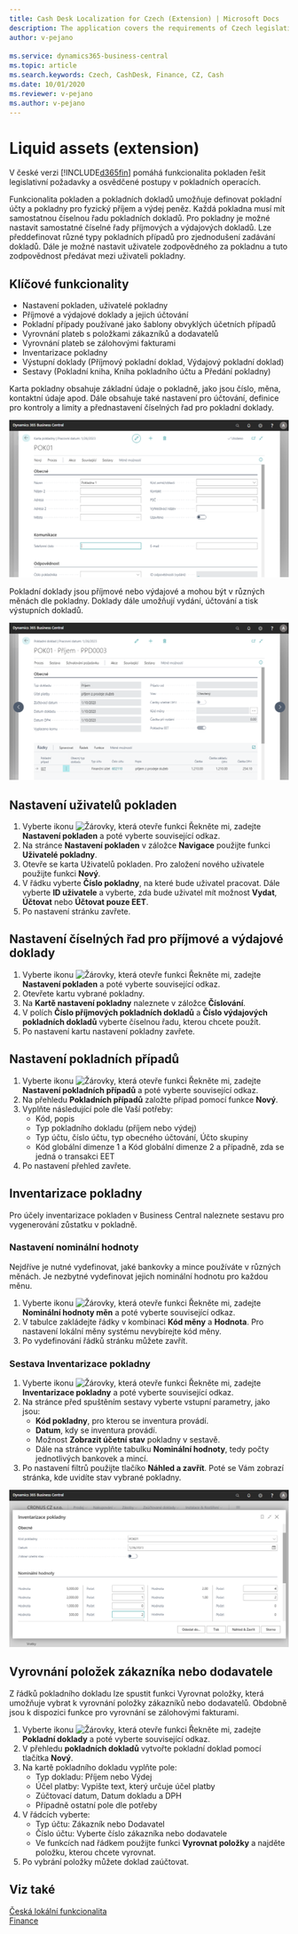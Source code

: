 ```yaml
---
title: Cash Desk Localization for Czech (Extension) | Microsoft Docs
description: The application covers the requirements of Czech legislation and best practices for Microsoft Dynamics 365 Business Central in the field of cash registers.
author: v-pejano

ms.service: dynamics365-business-central
ms.topic: article
ms.search.keywords: Czech, CashDesk, Finance, CZ, Cash
ms.date: 10/01/2020
ms.reviewer: v-pejano
ms.author: v-pejano
---
```


# Liquid assets (extension)

V české verzi [!INCLUDE[d365fin](../../includes/d365fin_md.md)] pomáhá funkcionalita pokladen řešit legislativní požadavky a osvědčené postupy v pokladních operacích.

Funkcionalita pokladen a pokladních dokladů umožňuje definovat pokladní účty a pokladny pro fyzický příjem a výdej peněz. Každá pokladna musí mít samostatnou číselnou řadu pokladních dokladů. Pro pokladny je možné nastavit samostatné číselné řady příjmových a výdajových dokladů. Lze předdefinovat různé typy pokladních případů pro zjednodušení zadávání dokladů. Dále je možné nastavit uživatele zodpovědného za pokladnu a tuto zodpovědnost předávat mezi uživateli pokladny.  

## Klíčové funkcionality

- Nastavení pokladen, uživatelé pokladny
- Příjmové a výdajové doklady a jejich účtování
- Pokladní případy používané jako šablony obvyklých účetních případů
- Vyrovnání plateb s položkami zákazníků a dodavatelů
- Vyrovnání plateb se zálohovými fakturami
- Inventarizace pokladny
- Výstupní doklady (Příjmový pokladní doklad, Výdajový pokladní doklad)
- Sestavy (Pokladní kniha, Kniha pokladního účtu a Předání pokladny)

Karta pokladny obsahuje základní údaje o pokladně, jako jsou číslo, měna, kontaktní údaje apod. Dále obsahuje také nastavení pro účtování, definice pro kontroly a limity a přednastavení číselných řad pro pokladní doklady.

![Karta pokladny](Media/cash-desk.png)

Pokladní doklady jsou příjmové nebo výdajové a mohou být v různých měnách dle pokladny. Doklady dále umožňují vydání, účtování a tisk výstupních dokladů.

![POkladní doklad](Media/cash-desk-document.png)

## Nastavení uživatelů pokladen
1. Vyberte ikonu ![Žárovky, která otevře funkci Řekněte mi](../../media/ui-search/search_small.png "Řekněte mi, co chcete dělat"), zadejte **Nastavení pokladen** a poté vyberte související odkaz.
2. Na stránce **Nastavení pokladen** v záložce **Navigace** použijte funkci **Uživatelé pokladny**.
3. Otevře se karta Uživatelů pokladen. Pro založení nového uživatele použijte funkci **Nový**.
4. V řádku vyberte **Číslo pokladny**, na které bude uživatel pracovat. Dále vyberte **ID uživatele** a vyberte, zda bude uživatel mít možnost **Vydat**, **Účtovat** nebo **Účtovat pouze EET**.
5. Po nastavení stránku zavřete.

## Nastavení číselných řad pro příjmové a výdajové doklady
1. Vyberte ikonu ![Žárovky, která otevře funkci Řekněte mi](../../media/ui-search/search_small.png "Řekněte mi, co chcete dělat"), zadejte **Nastavení pokladen** a poté vyberte související odkaz.
2. Otevřete kartu vybrané pokladny.
3. Na **Kartě nastavení pokladny** naleznete v záložce **Číslování**.
4. V polích **Číslo příjmových pokladních dokladů** a **Číslo výdajových pokladních dokladů** vyberte číselnou řadu, kterou chcete použít.
5. Po nastavení kartu nastavení pokladny zavřete.
## Nastavení pokladních případů
1. Vyberte ikonu ![Žárovky, která otevře funkci Řekněte mi](../../media/ui-search/search_small.png "Řekněte mi, co chcete dělat"), zadejte **Nastavení pokladních případů** a poté vyberte související odkaz.
2. Na přehledu **Pokladních případů** založte případ pomocí funkce **Nový**.
3. Vyplňte následující pole dle Vaší potřeby:
    - Kód, popis
    - Typ pokladního dokladu (příjem nebo výdej)
    - Typ účtu, číslo účtu, typ obecného účtování, Účto skupiny
    - Kód globální dimenze 1 a Kód globální dimenze 2 a případně, zda se jedná o transakci EET
4. Po nastavení přehled zavřete.

## Inventarizace pokladny
Pro účely inventarizace pokladen v Business Central naleznete sestavu pro vygenerování zůstatku v pokladně.
### Nastavení nominální hodnoty
Nejdříve je nutné vydefinovat, jaké bankovky a mince používáte v různých měnách. Je nezbytné vydefinovat jejich nominální hodnotu pro každou měnu.
1. Vyberte ikonu ![Žárovky, která otevře funkci Řekněte mi](../../media/ui-search/search_small.png "Řekněte mi, co chcete dělat"), zadejte **Nominální hodnoty měn** a poté vyberte související odkaz.
2. V tabulce zakládejte řádky v kombinaci **Kód měny** a **Hodnota**. Pro nastavení lokální měny systému nevybírejte kód měny.
3. Po vydefinování řádků stránku můžete zavřít.

### Sestava Inventarizace pokladny
1. Vyberte ikonu ![Žárovky, která otevře funkci Řekněte mi](../../media/ui-search/search_small.png "Řekněte mi, co chcete dělat"), zadejte **Inventarizace pokladny** a poté vyberte související odkaz.
2. Na stránce před spuštěním sestavy vyberte vstupní parametry, jako jsou:
    - **Kód pokladny**, pro kterou se inventura provádí.
    - **Datum**, kdy se inventura provádí.
    - Možnost **Zobrazit účetní stav** pokladny v sestavě.
    - Dále na stránce vyplňte tabulku **Nominální hodnoty**, tedy počty jednotlivých bankovek a mincí.
3. Po nastavení filtrů použijte tlačíko **Náhled a zavřít**. Poté se Vám zobrazí stránka, kde uvidíte stav vybrané pokladny.

![Inventarizace pokladny](Media/cash-desk-inven.png)
## Vyrovnání položek zákazníka nebo dodavatele

Z řádků pokladního dokladu lze spustit funkci Vyrovnat položky, která umožňuje vybrat k vyrovnání položky zákazníků nebo dodavatelů. Obdobně jsou k dispozici funkce pro vyrovnání se zálohovými fakturami.

1. Vyberte ikonu ![Žárovky, která otevře funkci Řekněte mi](../../media/ui-search/search_small.png "Řekněte mi, co chcete dělat"), zadejte **Pokladní doklady** a poté vyberte související odkaz.
2. V přehledu **pokladních dokladů** vytvořte pokladní doklad pomocí tlačítka **Nový**.
3. Na kartě pokladního dokladu vyplňte pole:
    - Typ dokladu: Příjem nebo Výdej
    - Účel platby: Vypište text, který určuje účel platby
    - Zúčtovací datum, Datum dokladu a DPH
    - Případně ostatní pole dle potřeby
4.  V řádcích vyberte:
    - Typ účtu: Zákazník nebo Dodavatel
    - Číslo účtu: Vyberte číslo zákazníka nebo dodavatele
    - Ve funkcích nad řádkem použijte funkci **Vyrovnat položky** a najděte položku, kterou chcete vyrovnat.
5. Po vybrání položky můžete doklad zaúčtovat.

## Viz také

[Česká lokální funkcionalita](czech-local-functionality.md)  
[Finance](../../finance.md)
